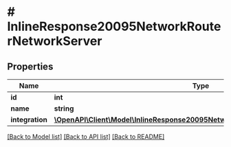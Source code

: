 # # InlineResponse20095NetworkRouterNetworkServer

## Properties

Name | Type | Description | Notes
------------ | ------------- | ------------- | -------------
**id** | **int** |  | [optional]
**name** | **string** |  | [optional]
**integration** | [**\OpenAPI\Client\Model\InlineResponse20095NetworkRouterNetworkServerIntegration**](InlineResponse20095NetworkRouterNetworkServerIntegration.md) |  | [optional]

[[Back to Model list]](../../README.md#models) [[Back to API list]](../../README.md#endpoints) [[Back to README]](../../README.md)
